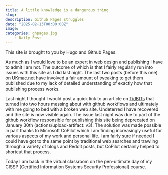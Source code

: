```yaml
---
title: A little knowledge is a dangerous thing
slug: 
description: Github Pages struggles
date: "2025-02-13T00:00:00Z"
image: 
categories: ghpages.jpg
    - Daily Post
---
```

This site is brought to you by Hugo and Github Pages. 

As much as I would love to be an expert in web design and publishing I have to admit I am not. The outcome of which is that I fairly regularly run into issues with this site as I did last night. The last two posts (before this one) on [UKmac.net](https://ukmac.net) have involved a fair amount of tweaking to get them published due to my lack of detailed understanding of exactly how that publishing process works.

Last night I thought I would post a quick link to an article on [TidBITs](https://tidbits.com) that turned into two hours messing about with github workflows and ultimately with me going to bed with a broken web site. Undeterred I have recovered and the site is now visible again. The issue last night was due to part of the github workflow responsible for publishing this site being deprecated on January 30th (actions/upload-artifact: v3). The solution was made possible in part thanks to Microsoft CoPilot which I am finding increasingly useful for various aspects of my work and personal life. I am fairly sure if needed I could have got to the same point by traditional web searches and trawling through a variety of blogs and Reddit posts, but CoPilot certainly helped to shortcut that process.

Today I am back in the virtual classroom on the pen-ultimate day of my CISSP (Certified Information Systems Security Professional) course. 
